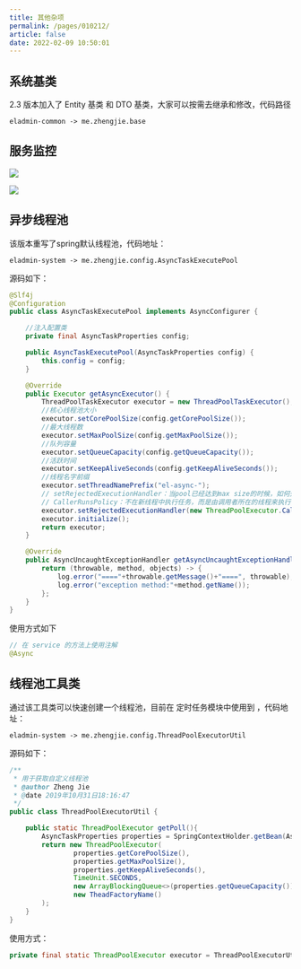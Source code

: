 ```yaml
---
title: 其他杂项
permalink: /pages/010212/
article: false
date: 2022-02-09 10:50:01
---
```


## 系统基类

2.3 版本加入了 Entity 基类 和 DTO 基类，大家可以按需去继承和修改，代码路径

```
eladmin-common -> me.zhengjie.base
```

## 服务监控

![](https://eladmin.vip/images/2020/06/25/20200605155951.jpg)

![](https://eladmin.vip/images/2020/06/25/20200605160022.jpg)

## 异步线程池

该版本重写了spring默认线程池，代码地址：

```
eladmin-system -> me.zhengjie.config.AsyncTaskExecutePool
```

源码如下：

```java
@Slf4j
@Configuration
public class AsyncTaskExecutePool implements AsyncConfigurer {

    //注入配置类
    private final AsyncTaskProperties config;

    public AsyncTaskExecutePool(AsyncTaskProperties config) {
        this.config = config;
    }

    @Override
    public Executor getAsyncExecutor() {
        ThreadPoolTaskExecutor executor = new ThreadPoolTaskExecutor();
        //核心线程池大小
        executor.setCorePoolSize(config.getCorePoolSize());
        //最大线程数
        executor.setMaxPoolSize(config.getMaxPoolSize());
        //队列容量
        executor.setQueueCapacity(config.getQueueCapacity());
        //活跃时间
        executor.setKeepAliveSeconds(config.getKeepAliveSeconds());
        //线程名字前缀
        executor.setThreadNamePrefix("el-async-");
        // setRejectedExecutionHandler：当pool已经达到max size的时候，如何处理新任务
        // CallerRunsPolicy：不在新线程中执行任务，而是由调用者所在的线程来执行
        executor.setRejectedExecutionHandler(new ThreadPoolExecutor.CallerRunsPolicy());
        executor.initialize();
        return executor;
    }

    @Override
    public AsyncUncaughtExceptionHandler getAsyncUncaughtExceptionHandler() {
        return (throwable, method, objects) -> {
            log.error("===="+throwable.getMessage()+"====", throwable);
            log.error("exception method:"+method.getName());
        };
    }
}
```

使用方式如下

```java
// 在 service 的方法上使用注解
@Async
```

## 线程池工具类

通过该工具类可以快速创建一个线程池，目前在 定时任务模块中使用到 ，代码地址：

```
eladmin-system -> me.zhengjie.config.ThreadPoolExecutorUtil
```

源码如下：

```java
/**
 * 用于获取自定义线程池
 * @author Zheng Jie
 * @date 2019年10月31日18:16:47
 */
public class ThreadPoolExecutorUtil {

    public static ThreadPoolExecutor getPoll(){
        AsyncTaskProperties properties = SpringContextHolder.getBean(AsyncTaskProperties.class);
        return new ThreadPoolExecutor(
                properties.getCorePoolSize(),
                properties.getMaxPoolSize(),
                properties.getKeepAliveSeconds(),
                TimeUnit.SECONDS,
                new ArrayBlockingQueue<>(properties.getQueueCapacity()),
                new TheadFactoryName()
        );
    }
}
```

使用方式：

```java
private final static ThreadPoolExecutor executor = ThreadPoolExecutorUtil.getPoll();
```

<Vssue :title="$title" />

